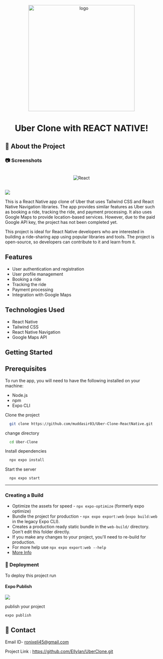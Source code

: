 <div align="center">

  <img src="https://user-images.githubusercontent.com/84333971/233428087-4de1f0a9-4198-441d-a7c6-b26260bae52d.png" alt="logo" width="350" height="auto" />
 

  # Uber Clone with REACT NATIVE!
  
</div>

<!-- About the Project -->

## :star2: About the Project

<!-- Screenshots -->

### :camera: Screenshots

<div style="display: inline_block" align="center"><br>
 <img align="center" alt="React"  width="auto" height="auto" src="https://user-images.githubusercontent.com/84333971/233428614-fb952317-a115-4964-b626-c9907c8e39ed.jpg">
</div>

<br />


![](https://img.shields.io/badge/Uber-white?style=for-the-badge&logo=Uber&logoColor=black)

This is a React Native app clone of Uber that uses Tailwind CSS and React Native Navigation libraries. The app provides similar features as Uber such as booking a ride, tracking the ride, and payment processing. It also uses Google Maps to provide location-based services. However, due to the paid Google API key, the project has not been completed yet.

This project is ideal for React Native developers who are interested in building a ride-sharing app using popular libraries and tools. The project is open-source, so developers can contribute to it and learn from it.

## Features
* User authentication and registration
* User profile management
* Booking a ride
* Tracking the ride
* Payment processing
* Integration with Google Maps

## Technologies Used
* React Native
* Tailwind CSS
* React Native Navigation
* Google Maps API


## Getting Started

## Prerequisites
To run the app, you will need to have the following installed on your machine:

* Node.js
* npm
* Expo CLI



Clone the project

```bash
  git clone https://github.com/muddasir03/Uber-Clone-ReactNative.git
```

change directory

```bash
  cd Uber-Clone
```

Install dependencies

```bash
  npx expo install
```

Start the server

```bash
  npx expo start
```

<hr />

### Creating a Build

- Optimize the assets for speed - `npx expo-optimize` (formerly expo optimize)
- Bundle the project for production - `npx expo export:web` (`expo build:web` in the legacy Expo CLI).
- Creates a production ready static bundle in the `web-build/` directory. Don't edit this folder directly.
- If you make any changes to your project, you'll need to re-build for production.
- For more help use `npx expo export:web --help`
- <a href="https://docs.expo.dev/eas" target="_blank">More Info</a>
<!-- Deployment -->

### :triangular_flag_on_post: Deployment

To deploy this project run

#### Expo Publish

![](https://img.shields.io/badge/Expo-02569B?style=for-the-badge&logo=Expo&logoColor=white)

publish your project

```
expo publish
```

## :handshake: Contact

Email ID- ronixeli45@gmail.com

Project Link : https://github.com/EllyIan/UberClone.git
